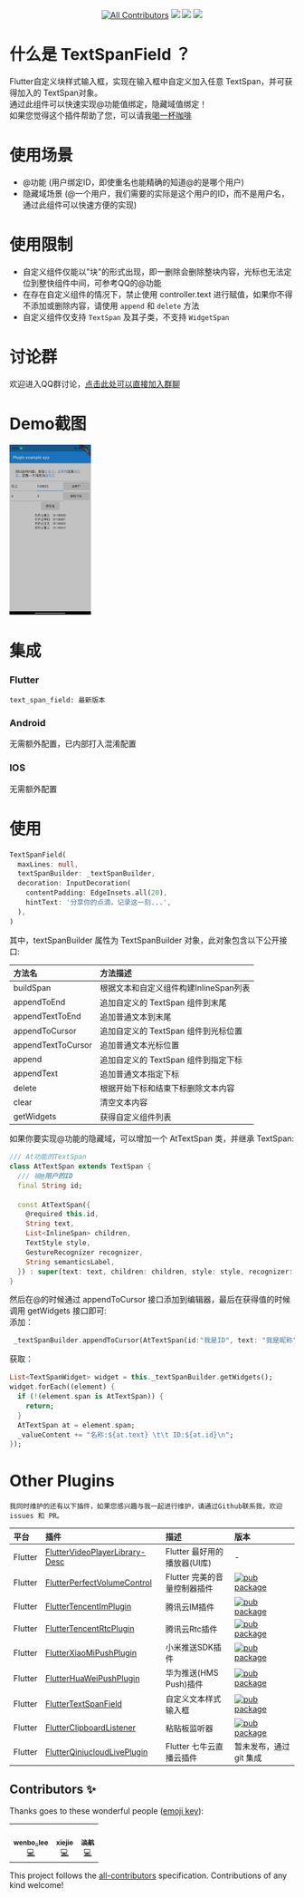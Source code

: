 

<div align="center">

[![All Contributors](https://img.shields.io/badge/all_contributors-2-orange.svg?style=flat-square)](#contributors-)
[![](https://img.shields.io/pub/v/text_span_field.svg)](https://pub.dartlang.org/packages/text_span_field)
[![](https://img.shields.io/github/license/JiangJuHong/FlutterTencentImPlugin)](https://www.apache.org/licenses/LICENSE-2.0)
[![](https://img.shields.io/badge/qq群-850923396-1)](https://jq.qq.com/?_wv=1027&k=QxCWMlUf)

</div>

# 什么是 TextSpanField ？

Flutter自定义块样式输入框，实现在输入框中自定义加入任意 TextSpan，并可获得加入的
TextSpan对象。  
通过此组件可以快速实现@功能值绑定，隐藏域值绑定！  
如果您觉得这个插件帮助了您，可以请我[喝一杯咖啡](https://www.yuque.com/jiangjuhong/default/aso8g5)

# 使用场景

* @功能 (用户绑定ID，即使重名也能精确的知道@的是哪个用户)
* 隐藏域场景
  (@一个用户，我们需要的实际是这个用户的ID，而不是用户名，通过此组件可以快速方便的实现)

# 使用限制

* 自定义组件仅能以"块"的形式出现，即一删除会删除整块内容，光标也无法定位到整快组件中间，可参考QQ的@功能
* 在存在自定义组件的情况下，禁止使用 controller.text
  进行赋值，如果你不得不添加或删除内容，请使用 `append` 和 `delete` 方法
* 自定义组件仅支持 `TextSpan` 及其子类，不支持 `WidgetSpan`

# 讨论群

欢迎进入QQ群讨论，[点击此处可以直接加入群聊](https://jq.qq.com/?_wv=1027&k=QxCWMlUf)

# Demo截图

<img src="https://raw.githubusercontent.com/JiangJuHong/access-images/master/FlutterTextSpanField/WechatIMG160.jpeg" height="300em" style="max-width:100%;display: inline-block;"/>

# 集成

### Flutter

```
text_span_field: 最新版本
```

### Android

无需额外配置，已内部打入混淆配置

### IOS

无需额外配置

# 使用

```dart
TextSpanField(
  maxLines: null,
  textSpanBuilder: _textSpanBuilder,
  decoration: InputDecoration(
    contentPadding: EdgeInsets.all(20),
    hintText: '分享你的点滴，记录这一刻...',
  ),
)
```

其中，textSpanBuilder 属性为 TextSpanBuilder 对象，此对象包含以下公开接口:

| 方法名              | 方法描述                            |
|:-------------------|:-----------------------------------|
| buildSpan          | 根据文本和自定义组件构建InlineSpan列表 |
| appendToEnd        | 追加自定义的 TextSpan 组件到末尾      |
| appendTextToEnd    | 追加普通文本到末尾                    |
| appendToCursor     | 追加自定义的 TextSpan 组件到光标位置   |
| appendTextToCursor | 追加普通文本光标位置                  |
| append             | 追加自定义的 TextSpan 组件到指定下标   |
| appendText         | 追加普通文本指定下标                  |
| delete             | 根据开始下标和结束下标删除文本内容      |
| clear              | 清空文本内容                         |
| getWidgets         | 获得自定义组件列表                    |

如果你要实现@功能的隐藏域，可以增加一个 AtTextSpan 类，并继承 TextSpan:

````dart
/// At功能的TextSpan
class AtTextSpan extends TextSpan {
  /// 被@用户的ID
  final String id;

  const AtTextSpan({
    @required this.id,
    String text,
    List<InlineSpan> children,
    TextStyle style,
    GestureRecognizer recognizer,
    String semanticsLabel,
  }) : super(text: text, children: children, style: style, recognizer: recognizer, semanticsLabel: semanticsLabel);
}
````

然后在@的时候通过 appendToCursor 接口添加到编辑器，最后在获得值的时候调用
getWidgets 接口即可:  
添加：

````dart
 _textSpanBuilder.appendToCursor(AtTextSpan(id:"我是ID", text: "我是昵称", style: TextStyle(color: Color(0xFF5BA2FF))));
````

获取：

````dart
List<TextSpanWidget> widget = this._textSpanBuilder.getWidgets();
widget.forEach((element) {
  if (!(element.span is AtTextSpan)) {
    return;
  }
  AtTextSpan at = element.span;
  _valueContent += "名称:${at.text} \t\t ID:${at.id}\n";
});
````

# Other Plugins

````
我同时维护的还有以下插件，如果您感兴趣与我一起进行维护，请通过Github联系我，欢迎 issues 和 PR。
````

| 平台     | 插件                                                                                      | 描述                      | 版本                                                                                                                                 |
|:--------|:------------------------------------------------------------------------------------------|:-------------------------|:------------------------------------------------------------------------------------------------------------------------------------|
| Flutter | [FlutterVideoPlayerLibrary-Desc](https://github.com/JiangJuHong/FlutterVideoPlayerLibrary-Desc) | Flutter 最好用的播放器(UI库) | - |
| Flutter | [FlutterPerfectVolumeControl](https://github.com/JiangJuHong/FlutterPerfectVolumeControl) | Flutter 完美的音量控制器插件 | [![pub package](https://img.shields.io/pub/v/perfect_volume_control.svg)](https://pub.dartlang.org/packages/perfect_volume_control) |
| Flutter | [FlutterTencentImPlugin](https://github.com/JiangJuHong/FlutterTencentImPlugin)           | 腾讯云IM插件               | [![pub package](https://img.shields.io/pub/v/tencent_im_plugin.svg)](https://pub.dartlang.org/packages/tencent_im_plugin)           |
| Flutter | [FlutterTencentRtcPlugin](https://github.com/JiangJuHong/FlutterTencentRtcPlugin)         | 腾讯云Rtc插件              | [![pub package](https://img.shields.io/pub/v/tencent_rtc_plugin.svg)](https://pub.dartlang.org/packages/tencent_rtc_plugin)         |
| Flutter | [FlutterXiaoMiPushPlugin](https://github.com/JiangJuHong/FlutterXiaoMiPushPlugin)         | 小米推送SDK插件            | [![pub package](https://img.shields.io/pub/v/xiao_mi_push_plugin.svg)](https://pub.dartlang.org/packages/xiao_mi_push_plugin)       |
| Flutter | [FlutterHuaWeiPushPlugin](https://github.com/JiangJuHong/FlutterHuaWeiPushPlugin)         | 华为推送(HMS Push)插件     | [![pub package](https://img.shields.io/pub/v/hua_wei_push_plugin.svg)](https://pub.dartlang.org/packages/hua_wei_push_plugin)       |
| Flutter | [FlutterTextSpanField](https://github.com/JiangJuHong/FlutterTextSpanField)               | 自定义文本样式输入框         | [![pub package](https://img.shields.io/pub/v/text_span_field.svg)](https://pub.dartlang.org/packages/text_span_field)               |
| Flutter | [FlutterClipboardListener](https://github.com/JiangJuHong/FlutterClipboardListener)       | 粘贴板监听器               | [![pub package](https://img.shields.io/pub/v/clipboard_listener.svg)](https://pub.dartlang.org/packages/clipboard_listener)         |
| Flutter | [FlutterQiniucloudLivePlugin](https://github.com/JiangJuHong/FlutterQiniucloudLivePlugin) | Flutter 七牛云直播云插件    | 暂未发布，通过 git 集成                       
## Contributors ✨

Thanks goes to these wonderful people
([emoji key](https://allcontributors.org/docs/en/emoji-key)):

<!-- ALL-CONTRIBUTORS-LIST:START - Do not remove or modify this section -->
<!-- prettier-ignore-start -->
<!-- markdownlint-disable -->
<table>
  <tr>
    <td align="center"><a href="https://github.com/wenboLee"><img src="https://avatars.githubusercontent.com/u/16222902?v=4?s=100" width="100px;" alt=""/><br /><sub><b>wenbo_lee</b></sub></a><br /><a href="https://github.com/JiangJuHong/FlutterTextSpanField/commits?author=wenboLee" title="Code">💻</a></td>
    <td align="center"><a href="https://github.com/ConanXie"><img src="https://avatars.githubusercontent.com/u/10040846?v=4?s=100" width="100px;" alt=""/><br /><sub><b>xiejie</b></sub></a><br /><a href="https://github.com/JiangJuHong/FlutterTextSpanField/commits?author=ConanXie" title="Code">💻</a></td>
    <td align="center"><a href="https://github.com/cherrybiu"><img src="https://avatars.githubusercontent.com/u/26567876?v=4?s=100" width="100px;" alt=""/><br /><sub><b>淡航</b></sub></a><br /><a href="https://github.com/JiangJuHong/FlutterTextSpanField/commits?author=cherrybiu" title="Code">💻</a></td>
  </tr>
</table>

<!-- markdownlint-restore -->
<!-- prettier-ignore-end -->

<!-- ALL-CONTRIBUTORS-LIST:END -->

This project follows the
[all-contributors](https://github.com/all-contributors/all-contributors)
specification. Contributions of any kind welcome!
